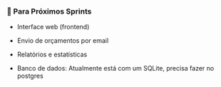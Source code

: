 ### 🔄 Para Próximos Sprints
- Interface web (frontend)
- Envio de orçamentos por email
- Relatórios e estatísticas

- Banco de dados: Atualmente está com um SQLite, precisa fazer no postgres
